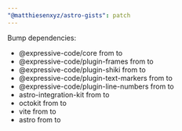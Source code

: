 ```yaml
---
"@matthiesenxyz/astro-gists": patch
---
```


Bump dependencies:

- @expressive-code/core from to
- @expressive-code/plugin-frames from to
- @expressive-code/plugin-shiki from to
- @expressive-code/plugin-text-markers from to
- @expressive-code/plugin-line-numbers from to
- astro-integration-kit from to
- octokit from to
- vite from to
- astro from to
